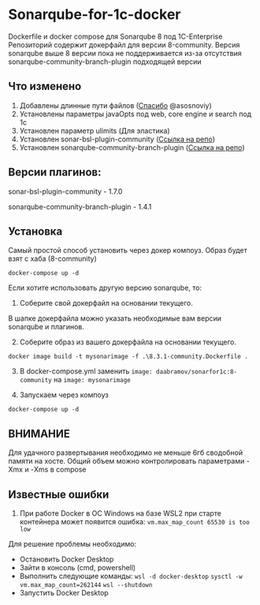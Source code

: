 # Sonarqube-for-1c-docker
Dockerfile и docker compose для Sonarqube 8 под 1C-Enterprise
Репозиторий содержит докерфайл для версии 8-community.
Версия sonarqube выше 8 версии пока не поддерживается из-за отсутствия sonarqube-community-branch-plugin подходящей версии


## Что изменено
1. Добавлены длинные пути файлов ([Спасибо](https://github.com/asosnoviy/sonarqube "Спасибо") @asosnoviy)
2. Установлены параметры javaOpts под web, core engine и search под 1с
3. Установлен параметр ulimits (Для эластика)
4. Установлен sonar-bsl-plugin-community ([Ссылка на репо](https://github.com/1c-syntax/sonar-bsl-plugin-community "Ссылка на репо")) 
5. Установлен sonarqube-community-branch-plugin ([Ссылка на репо](https://github.com/mc1arke/sonarqube-community-branch-plugin "Ссылка на репо")) 

## Версии плагинов:

sonar-bsl-plugin-community - 1.7.0

sonarqube-community-branch-plugin - 1.4.1

## Установка
Самый простой способ установить через докер компоуз. Образ будет взят с хаба (8-community)

```docker-compose up -d```

Если хотите использовать другую версию sonarqube, то:
1. Соберите свой докерфайл на основании текущего.

В шапке докерфайла можно указать необходимые вам версии sonarqube и плагинов.

2. Соберите образ из вашего докерфайла на основании текущего.

```docker image build -t mysonarimage -f .\8.3.1-community.Dockerfile .```

3. В docker-compose.yml заменить 
```image: daabramov/sonarfor1c:8-community``` на ```image: mysonarimage```

4. Запускаем через компоуз

```docker-compose up -d```

## ВНИМАНИЕ
Для удачного развертывания необходимо не меньше 6гб сводобной памяти на хосте.
Общий объем можно контролировать параметрами -Xmx и -Xms в compose

## Известные ошибки
1. При работе Docker в ОС Windows на базе WSL2 при старте контейнера может появится ошибка:
```vm.max_map_count 65530 is too low```

Для решение проблемы необходимо:
- Остановить Docker Desktop
- Зайти в консоль (cmd, powershell)
- Выполнить следующие команды:
```wsl -d docker-desktop```
```sysctl -w vm.max_map_count=262144```
```wsl --shutdown```
- Запустить Docker Desktop
